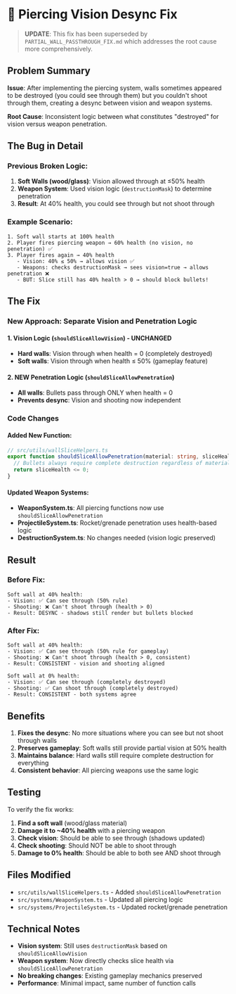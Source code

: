 # 🔧 Piercing Vision Desync Fix

> **UPDATE**: This fix has been superseded by `PARTIAL_WALL_PASSTHROUGH_FIX.md` which addresses the root cause more comprehensively.

## Problem Summary

**Issue**: After implementing the piercing system, walls sometimes appeared to be destroyed (you could see through them) but you couldn't shoot through them, creating a desync between vision and weapon systems.

**Root Cause**: Inconsistent logic between what constitutes "destroyed" for vision versus weapon penetration.

## The Bug in Detail

### Previous Broken Logic:

1. **Soft Walls (wood/glass)**: Vision allowed through at ≤50% health
2. **Weapon System**: Used vision logic (`destructionMask`) to determine penetration  
3. **Result**: At 40% health, you could see through but not shoot through

### Example Scenario:
```
1. Soft wall starts at 100% health
2. Player fires piercing weapon → 60% health (no vision, no penetration) ✅
3. Player fires again → 40% health 
   - Vision: 40% ≤ 50% → allows vision ✅
   - Weapons: checks destructionMask → sees vision=true → allows penetration ❌
   - BUT: Slice still has 40% health > 0 → should block bullets!
```

## The Fix

### New Approach: Separate Vision and Penetration Logic

#### 1. **Vision Logic** (`shouldSliceAllowVision`) - UNCHANGED
- **Hard walls**: Vision through when health = 0 (completely destroyed)
- **Soft walls**: Vision through when health ≤ 50% (gameplay feature)

#### 2. **NEW Penetration Logic** (`shouldSliceAllowPenetration`)
- **All walls**: Bullets pass through ONLY when health = 0
- **Prevents desync**: Vision and shooting now independent

### Code Changes

#### Added New Function:
```typescript
// src/utils/wallSliceHelpers.ts
export function shouldSliceAllowPenetration(material: string, sliceHealth: number, maxHealth: number): boolean {
  // Bullets always require complete destruction regardless of material
  return sliceHealth <= 0;
}
```

#### Updated Weapon Systems:
- **WeaponSystem.ts**: All piercing functions now use `shouldSliceAllowPenetration`
- **ProjectileSystem.ts**: Rocket/grenade penetration uses health-based logic
- **DestructionSystem.ts**: No changes needed (vision logic preserved)

## Result

### Before Fix:
```
Soft wall at 40% health:
- Vision: ✅ Can see through (50% rule)
- Shooting: ❌ Can't shoot through (health > 0)
- Result: DESYNC - shadows still render but bullets blocked
```

### After Fix:
```
Soft wall at 40% health:
- Vision: ✅ Can see through (50% rule for gameplay)
- Shooting: ❌ Can't shoot through (health > 0, consistent)
- Result: CONSISTENT - vision and shooting aligned

Soft wall at 0% health:
- Vision: ✅ Can see through (completely destroyed)  
- Shooting: ✅ Can shoot through (completely destroyed)
- Result: CONSISTENT - both systems agree
```

## Benefits

1. **Fixes the desync**: No more situations where you can see but not shoot through walls
2. **Preserves gameplay**: Soft walls still provide partial vision at 50% health
3. **Maintains balance**: Hard walls still require complete destruction for everything
4. **Consistent behavior**: All piercing weapons use the same logic

## Testing

To verify the fix works:

1. **Find a soft wall** (wood/glass material)
2. **Damage it to ~40% health** with a piercing weapon
3. **Check vision**: Should be able to see through (shadows updated)
4. **Check shooting**: Should NOT be able to shoot through  
5. **Damage to 0% health**: Should be able to both see AND shoot through

## Files Modified

- `src/utils/wallSliceHelpers.ts` - Added `shouldSliceAllowPenetration`
- `src/systems/WeaponSystem.ts` - Updated all piercing logic
- `src/systems/ProjectileSystem.ts` - Updated rocket/grenade penetration

## Technical Notes

- **Vision system**: Still uses `destructionMask` based on `shouldSliceAllowVision`
- **Weapon system**: Now directly checks slice health via `shouldSliceAllowPenetration`  
- **No breaking changes**: Existing gameplay mechanics preserved
- **Performance**: Minimal impact, same number of function calls 